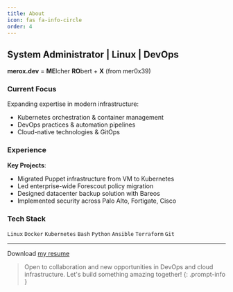 ```yaml
---
title: About
icon: fas fa-info-circle
order: 4
---
```


## System Administrator | Linux | DevOps

**merox.dev** = **ME**lcher **RO**bert + **X** (from mer0x39)


### Current Focus

Expanding expertise in modern infrastructure:
- Kubernetes orchestration & container management
- DevOps practices & automation pipelines
- Cloud-native technologies & GitOps

### Experience


**Key Projects**:
- Migrated Puppet infrastructure from VM to Kubernetes
- Led enterprise-wide Forescout policy migration
- Designed datacenter backup solution with Bareos
- Implemented security across Palo Alto, Fortigate, Cisco

### Tech Stack

`Linux` `Docker` `Kubernetes` `Bash` `Python` `Ansible` `Terraform` `Git`


---

Download [my resume](https://merox.dev/robert-melcher-cv.pdf)

> Open to collaboration and new opportunities in DevOps and cloud infrastructure. Let's build something amazing together!
{: .prompt-info }